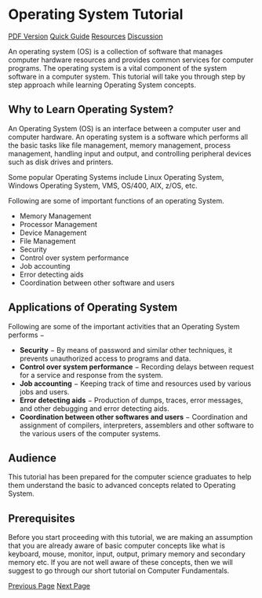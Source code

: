 # Operating System Tutorial
[PDF Version](../operating_system/os_pdf_version.md)
[Quick Guide](../operating_system/os_quick_guide.md)
[Resources](../operating_system/os_useful_resources.md)
[Discussion](../operating_system/os_discussion.md)

An operating system (OS) is a collection of software that manages computer hardware resources and provides common services for computer programs. The operating system is a vital component of the system software in a computer system. This tutorial will take you through step by step approach while learning Operating System concepts.

## Why to Learn Operating System?
An Operating System (OS) is an interface between a computer user and computer hardware. An operating system is a software which performs all the basic tasks like file management, memory management, process management, handling input and output, and controlling peripheral devices such as disk drives and printers.

Some popular Operating Systems include Linux Operating System, Windows Operating System, VMS, OS/400, AIX, z/OS, etc.

Following are some of important functions of an operating System.

   * Memory Management
   * Processor Management
   * Device Management
   * File Management
   * Security
   * Control over system performance
   * Job accounting
   * Error detecting aids
   * Coordination between other software and users

## Applications of Operating System
Following are some of the important activities that an Operating System performs −

   * **Security** − By means of password and similar other techniques, it prevents unauthorized access to programs and data.
   * **Control over system performance** − Recording delays between request for a service and response from the system.
   * **Job accounting** − Keeping track of time and resources used by various jobs and users.
   * **Error detecting aids** − Production of dumps, traces, error messages, and other debugging and error detecting aids.
   * **Coordination between other softwares and users** − Coordination and assignment of compilers, interpreters, assemblers and other software to the various users of the computer systems.

## Audience
This tutorial has been prepared for the computer science graduates to help them understand the basic to advanced concepts related to Operating System.

## Prerequisites
Before you start proceeding with this tutorial, we are making an assumption that you are already aware of basic computer concepts like what is keyboard, mouse, monitor, input, output, primary memory and secondary memory etc. If you are not well aware of these concepts, then we will suggest to go through our short tutorial on Computer Fundamentals.


[Previous Page](../operating_system/index.md) [Next Page](../operating_system/os_overview.md) 
